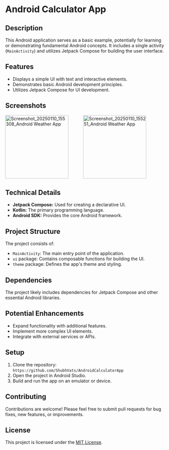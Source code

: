 # Android Calculator App

## Description

This Android application serves as a basic example, potentially for learning or demonstrating fundamental Android concepts. It includes a single activity (`MainActivity`) and utilizes Jetpack Compose for building the user interface.

## Features

* Displays a simple UI with text and interactive elements.
* Demonstrates basic Android development principles.
* Utilizes Jetpack Compose for UI development.

## Screenshots

<img src="https://github.com/user-attachments/assets/36f3b2ae-6a7f-44a3-8869-3c71ce5cf062" alt="Screenshot_20250110_155308_Android Weather App" width="200">&nbsp;&nbsp;&nbsp;&nbsp;&nbsp;&nbsp;&nbsp;&nbsp;&nbsp;&nbsp;&nbsp;&nbsp;<img src="https://github.com/user-attachments/assets/a7ba4805-67ad-4ccf-86fe-d1fcb58b2e82" alt="Screenshot_20250110_155251_Android Weather App" width="200">

## Technical Details

* **Jetpack Compose:** Used for creating a declarative UI.
* **Kotlin:** The primary programming language.
* **Android SDK:** Provides the core Android framework.

## Project Structure

The project consists of:

* `MainActivity`: The main entry point of the application.
* `ui` package: Contains composable functions for building the UI.
* `theme` package: Defines the app's theme and styling.

## Dependencies

The project likely includes dependencies for Jetpack Compose and other essential Android libraries.

## Potential Enhancements

* Expand functionality with additional features.
* Implement more complex UI elements.
* Integrate with external services or APIs.

## Setup

1. Clone the repository: `https://github.com/ShubhVats/AndroidCalculatorApp`
2. Open the project in Android Studio.
3. Build and run the app on an emulator or device.

## Contributing

Contributions are welcome! Please feel free to submit pull requests for bug fixes, new features, or improvements.

## License

This project is licensed under the [MIT License](LICENSE).
